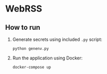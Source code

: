 # WebRSS

## How to run

1. Generate secrets using included `.py` script:
   ```
   python genenv.py
   ```

1. Run the application using Docker:
   ```
   docker-compose up
   ```
